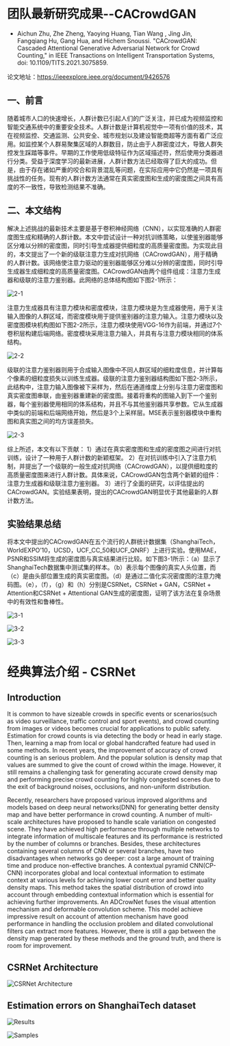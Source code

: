 # 团队最新研究成果--CACrowdGAN
+ Aichun Zhu,  Zhe Zheng,  Yaoying Huang,  Tian Wang ,  Jing Jin,  Fangqiang Hu, Gang Hua, and Hichem Snoussi. "CACrowdGAN: Cascaded Attentional Generative Adversarial Network for Crowd Counting," in IEEE Transactions on Intelligent Transportation Systems, doi: 10.1109/TITS.2021.3075859.

论文地址：https://ieeexplore.ieee.org/document/9426576

## 一、前言

随着城市人口的快速增长，人群计数已引起人们的广泛关注，并已成为视频监控和智能交通系统中的重要安全技术。人群计数是计算机视觉中一项有价值的技术，其在视频监控、交通监测、公共安全、城市规划以及建设智能商超等方面有着广泛应用。如监控某个人群易聚集区域的人群数目，防止由于人群密度过大，导致人群失控发生踩踏等事件。早期的工作使用低级特征作为区域描述符，然后使用分类器进行分类。受益于深度学习的最新进展，人群计数方法已经取得了巨大的成功。但是，由于存在诸如严重的咬合和背景混乱等问题，在实际应用中它仍然是一项具有挑战性的任务。现有的人群计数方法通常在真实密度图和生成的密度图之间具有高度的不一致性，导致检测结果不准确。

## 二、本文结构

解决上述挑战的最新技术主要是基于卷积神经网络（CNN），以实现准确的人群密度图生成和精确的人群计数。本文中尝试设计一种对抗训练策略，以使鉴别器能够区分难以分辨的密度图，同时引导生成器提供细粒度的高质量密度图。为实现此目的，本文提出了一个新的级联注意力生成对抗网络（CACrowdGAN），用于精确的人群计数。该网络使注意力驱动的鉴别器能够区分难以分辨的密度图，同时引导生成器生成细粒度的高质量密度图。CACrowdGAN由两个组件组成：注意力生成器和级联的注意力鉴别器。此网络的总体结构图如下图2-1所示：

![2-1](https://github.com/NjtechCVLab/Level_2/blob/main/Crowd_Counting/imgs/2-1General%20structure.png)

注意力生成器具有注意力模块和密度模块，注意力模块是为生成器使用，用于关注输入图像的人群区域，而密度模块用于提供鉴别器的注意力输入。注意力模块以及密度图模块机构图如下图2-2所示，注意力模块使用VGG-16作为前端，并通过7个卷积层构建后端网络。密度模块采用注意力输入，并具有与注意力模块相同的体系结构。

![2-2](https://github.com/NjtechCVLab/Level_2/blob/main/Crowd_Counting/imgs/2-2Attention%20module%20and%20density%20module%20structure%20.png)

级联的注意力鉴别器则用于合成输入图像中不同人群区域的细粒度信息，并计算每个像素的细粒度损失以训练生成器。级联的注意力鉴别器结构图如下图2-3所示，此结构中，注意力输入图像被下采样为，然后在通道维度上分别与注意力密度图和真实密度图串联，由鉴别器重建新的密度图。接着将重构的图输入到下一个鉴别器，每个鉴别器使用相同的体系结构，并且不与其他鉴别器共享参数。它从生成器中类似的前端和后端网络开始，然后是3个上采样层。MSE表示鉴别器模块中重构图和真实图之间的均方误差损失。

![2-3](https://github.com/NjtechCVLab/Level_2/blob/main/Crowd_Counting/imgs/2-3Cascaded%20attention%20discriminator%20structure%20.png)

综上所述，本文有以下贡献：
1）通过在真实密度图和生成的密度图之间进行对抗训练，设计了一种用于人群计数的新颖框架。
2）在对抗训练中引入了注意力机制，并提出了一个级联的一般生成对抗网络（CACrowdGAN），以提供细粒度的高质量密度图来进行人群计数。具体来说，CACrowdGAN包含两个新颖的组件：注意力生成器和级联注意力鉴别器。
3）进行了全面的研究，以评估提出的CACrowdGAN。实验结果表明，提出的CACrowdGAN明显优于其他最新的人群计数方法。

## 实验结果总结
将本文中提出的CACrowdGAN在五个流行的人群统计数据集（ShanghaiTech，WorldEXPO’10，UCSD，UCF_CC_50和UCF_QNRF）上进行实验。使用MAE，PSNR和SSIM将生成的密度图与真实结果进行比较。如下图3-1所示：（a）显示了ShanghaiTech数据集中测试集的样本。（b）表示每个图像的真实人头位置，而（c）是由头部位置生成的真实密度图。（d）是通过二值化实况密度图的注意力掩码图。（e），（f），（g）和（h）分别是CSRNet，CSRNet + GAN，CSRNet + Attention和CSRNet + Attentional GAN生成的密度图，证明了该方法在复杂场景中的有效性和鲁棒性。

![3-1](https://github.com/NjtechCVLab/Level_2/blob/main/Crowd_Counting/imgs/3-1Density%20maps%20compared%20with%20real%20results.png)

![3-2](https://github.com/NjtechCVLab/Level_2/blob/main/Crowd_Counting/imgs/3-2result.png)

![3-3](https://github.com/NjtechCVLab/Level_2/blob/main/Crowd_Counting/imgs/3-3result.png)


# 经典算法介绍 - CSRNet

## Introduction

It is common to have sizeable crowds in specific events or scenarios(such as video surveillance, traffic control and sport events), and crowd counting from images or videos becomes crucial for applications to public safety. Estimation for crowd counts is via detecting the body or head in early stage. Then, learning a map from local or global handcrafted feature had used in some methods. In recent years, the improvement of accuracy of crowd counting is an serious problem. And the popular solution is density map that values are summed to give the count of crowd within the image. However, it still remains a challenging task for generating accurate crowd density map and performing precise crowd counting for highly congested scenes due to the exit of background noises, occlusions, and non-uniform distribution.  

Recently, researchers have proposed various improved algorithms and models based on deep neural networks(DNN) for generating better density map and have better performance in crowd counting. A number of multi-scale architectures have proposed to handle scale variation on congested scene. They have achieved high performance through multiple networks to integrate information of multiscale features and its performance is restricted by the number of columns or branches. Besides, these architectures containing several columns of CNN or several branches, have two disadvantages when networks go deeper: cost a large amount of training time and produce non-effective branches. A contextual pyramid CNN(CP-CNN) incorporates global and local contextual information to estimate context at various levels for achieving lower count error and better quality density maps. This method takes the spatial distribution of crowd into account through embedding contextual information which is essential for achieving further improvements. An ADCrowNet fuses the visual attention mechanism and deformable convolution scheme. This model achieve impressive result on account of attention mechanism have good performance in handling the occlusion problem and dilated convolutional filters can extract more features. However, there is still a gap between the density map generated by these methods and the ground truth, and there is room for improvement.  

## CSRNet Architecture

![CSRNet Architecture](./imgs/Picture1.png)

## Estimation errors on ShanghaiTech dataset

![Results](./imgs/Picture2.png)

![Samples](./imgs/Picture3.png)

